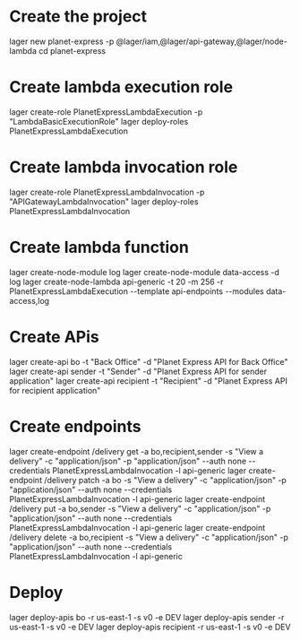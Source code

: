 # Create the project
lager new planet-express -p @lager/iam,@lager/api-gateway,@lager/node-lambda
cd planet-express

# Create lambda execution role
lager create-role PlanetExpressLambdaExecution -p "LambdaBasicExecutionRole"
lager deploy-roles PlanetExpressLambdaExecution

# Create lambda invocation role
lager create-role PlanetExpressLambdaInvocation -p "APIGatewayLambdaInvocation"
lager deploy-roles PlanetExpressLambdaInvocation

# Create lambda function
lager create-node-module log
lager create-node-module data-access -d log
lager create-node-lambda api-generic -t 20 -m 256 -r PlanetExpressLambdaExecution --template api-endpoints --modules data-access,log

# Create APis
lager create-api bo        -t "Back Office" -d "Planet Express API for Back Office"
lager create-api sender    -t "Sender"      -d "Planet Express API for sender application"
lager create-api recipient -t "Recipient"   -d "Planet Express API for recipient application"

# Create endpoints
lager create-endpoint /delivery get -a bo,recipient,sender -s "View a delivery" -c "application/json" -p "application/json" --auth none --credentials PlanetExpressLambdaInvocation -l api-generic
lager create-endpoint /delivery patch -a bo -s "View a delivery" -c "application/json" -p "application/json" --auth none --credentials PlanetExpressLambdaInvocation -l api-generic
lager create-endpoint /delivery put -a bo,sender -s "View a delivery" -c "application/json" -p "application/json" --auth none --credentials PlanetExpressLambdaInvocation -l api-generic
lager create-endpoint /delivery delete -a bo,recipient -s "View a delivery" -c "application/json" -p "application/json" --auth none --credentials PlanetExpressLambdaInvocation -l api-generic

# Deploy
lager deploy-apis bo -r us-east-1 -s v0 -e DEV
lager deploy-apis sender -r us-east-1 -s v0 -e DEV
lager deploy-apis recipient -r us-east-1 -s v0 -e DEV
